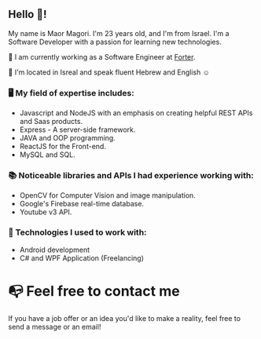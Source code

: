 ## Hello 👋! 
My name is Maor Magori.
I'm 23 years old, and I'm from Israel.
I'm a Software Developer with a passion for learning new technologies.

💼 I am currently working as a Software Engineer at [Forter](https://github.com/forter).

📍 I'm located in Isreal and speak fluent Hebrew and English ☺️

### 🖥️ My field of expertise includes:
- Javascript and NodeJS with an emphasis on creating helpful REST APIs and Saas products.
- Express - A server-side framework.
- JAVA and OOP programming. 
- ReactJS for the Front-end. 
- MySQL and SQL.

### 📚 Noticeable libraries and APIs I had experience working with:
- OpenCV for Computer Vision and image manipulation.
- Google's Firebase real-time database.
- Youtube v3 API.

### 🧩 Technologies I used to work with:
- Android development
- C# and WPF Application (Freelancing)


# 📭 Feel free to contact me
If you have a job offer or an idea you'd like to make a reality, feel free to send a message or an email!

